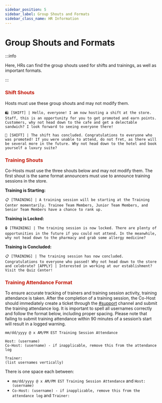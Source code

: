 ```yaml
---
sidebar_position: 5
sidebar_label: Group Shouts and Formats
sidebar_class_name: HR Information
---
```


# Group Shouts and Formats

:::info

Here, HRs can find the group shouts used for shifts and trainings, as well as important formats.

:::

### <font color="#C21807">Shift Shouts</font>
Hosts must use these group shouts and may not modify them.

`🛍️ [SHIFT] | Hello, everyone! I am now hosting a shift at the store. Staff, this is an opportunity for you to get promoted and earn points. Customers, why not head down to the cafe and get a delectable sandwich? I look forward to seeing everyone there!`

`🛒 [SHIFT] | The shift has concluded. Congratulations to everyone who was promoted! If you were unable to attend, do not fret, as there will be several more in the future. Why not head down to the hotel and book yourself a luxury suite?`

### <font color="#C21807">Training Shouts</font>
Co-Hosts must use the three shouts below and may not modify them. The first shout is the same format announcers must use to announce training sessions in the store.

**Training is Starting:**

`📋 [TRAINING] | A training session will be starting at the Training Center momentarily. Trainee Team Members, Junior Team Members, and Senior Team Members have a chance to rank up.`

**Training is Locked:**

`🔒 [TRAINING] | The training session is now locked. There are plenty of opportunities in the future if you could not attend. In the meanwhile, why not head down to the pharmacy and grab some allergy medicine?`

**Training is Concluded:**

`📋 [TRAINING] | The training session has now concluded. Congratulations to everyone who passed! Why not head down to the store and celebrate? [APPLY] | Interested in working at our establishment? Visit the Quiz Center!`

### <font color="#C21807">Training Attendance Format</font>
To ensure accurate tracking of trainers and training session activity, training attendance is taken. After the completion of a training session, the Co-Host should immediately create a ticket through the [#support](https://discord.com/channels/323081832071561216/1111320732903952478) channel and submit the training attendance log. It is important to spell all usernames correctly and follow the format below, including proper spacing. Please note that failing to submit training attendance within 90 minutes of a session’s start will result in a logged warning.

`mm/dd/yyyy @ x AM/PM EST Training Session Attendance`
            
`Host: (username)`<br />
`Co-Host: (username) - if inapplicable, remove this from the attendance log`
  
`Trainer:`<br />
`(list usernames vertically)`

There is one space each between:
- `mm/dd/yyyy @ x AM/PM EST Training Session Attendance` and `Host: (username)`
- `Co-Host: (username) - if inapplicable, remove this from the attendance log` and `Trainer:`
